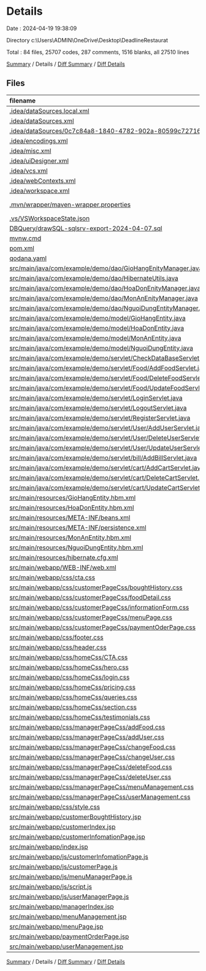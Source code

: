 # Details

Date : 2024-04-19 19:38:09

Directory c:\\Users\\ADMIN\\OneDrive\\Desktop\\DeadlineRestaurat

Total : 84 files,  25707 codes, 287 comments, 1516 blanks, all 27510 lines

[Summary](results.md) / Details / [Diff Summary](diff.md) / [Diff Details](diff-details.md)

## Files
| filename | language | code | comment | blank | total |
| :--- | :--- | ---: | ---: | ---: | ---: |
| [.idea/dataSources.local.xml](/.idea/dataSources.local.xml) | XML | 26 | 0 | 0 | 26 |
| [.idea/dataSources.xml](/.idea/dataSources.xml) | XML | 12 | 0 | 0 | 12 |
| [.idea/dataSources/0c7c84a8-1840-4782-902a-80599c727165.xml](/.idea/dataSources/0c7c84a8-1840-4782-902a-80599c727165.xml) | XML | 17,250 | 0 | 0 | 17,250 |
| [.idea/encodings.xml](/.idea/encodings.xml) | XML | 7 | 0 | 0 | 7 |
| [.idea/misc.xml](/.idea/misc.xml) | XML | 13 | 0 | 0 | 13 |
| [.idea/uiDesigner.xml](/.idea/uiDesigner.xml) | XML | 124 | 0 | 0 | 124 |
| [.idea/vcs.xml](/.idea/vcs.xml) | XML | 6 | 0 | 0 | 6 |
| [.idea/webContexts.xml](/.idea/webContexts.xml) | XML | 17 | 0 | 0 | 17 |
| [.idea/workspace.xml](/.idea/workspace.xml) | XML | 298 | 0 | 0 | 298 |
| [.mvn/wrapper/maven-wrapper.properties](/.mvn/wrapper/maven-wrapper.properties) | Java Properties | 2 | 0 | 0 | 2 |
| [.vs/VSWorkspaceState.json](/.vs/VSWorkspaceState.json) | JSON | 6 | 0 | 0 | 6 |
| [DBQuery/drawSQL-sqlsrv-export-2024-04-07.sql](/DBQuery/drawSQL-sqlsrv-export-2024-04-07.sql) | SQL | 1 | 0 | 0 | 1 |
| [mvnw.cmd](/mvnw.cmd) | Batch | 102 | 51 | 36 | 189 |
| [pom.xml](/pom.xml) | XML | 73 | 2 | 5 | 80 |
| [qodana.yaml](/qodana.yaml) | YAML | 5 | 19 | 8 | 32 |
| [src/main/java/com/example/demo/dao/GioHangEnityManager.java](/src/main/java/com/example/demo/dao/GioHangEnityManager.java) | Java | 44 | 0 | 7 | 51 |
| [src/main/java/com/example/demo/dao/HibernateUtils.java](/src/main/java/com/example/demo/dao/HibernateUtils.java) | Java | 20 | 3 | 6 | 29 |
| [src/main/java/com/example/demo/dao/HoaDonEnityManager.java](/src/main/java/com/example/demo/dao/HoaDonEnityManager.java) | Java | 44 | 0 | 7 | 51 |
| [src/main/java/com/example/demo/dao/MonAnEnityManager.java](/src/main/java/com/example/demo/dao/MonAnEnityManager.java) | Java | 44 | 0 | 7 | 51 |
| [src/main/java/com/example/demo/dao/NguoiDungEntityManager.java](/src/main/java/com/example/demo/dao/NguoiDungEntityManager.java) | Java | 44 | 0 | 8 | 52 |
| [src/main/java/com/example/demo/model/GioHangEntity.java](/src/main/java/com/example/demo/model/GioHangEntity.java) | Java | 80 | 0 | 22 | 102 |
| [src/main/java/com/example/demo/model/HoaDonEntity.java](/src/main/java/com/example/demo/model/HoaDonEntity.java) | Java | 102 | 1 | 26 | 129 |
| [src/main/java/com/example/demo/model/MonAnEntity.java](/src/main/java/com/example/demo/model/MonAnEntity.java) | Java | 94 | 0 | 24 | 118 |
| [src/main/java/com/example/demo/model/NguoiDungEntity.java](/src/main/java/com/example/demo/model/NguoiDungEntity.java) | Java | 143 | 0 | 36 | 179 |
| [src/main/java/com/example/demo/servlet/CheckDataBaseServlet.java](/src/main/java/com/example/demo/servlet/CheckDataBaseServlet.java) | Java | 60 | 1 | 10 | 71 |
| [src/main/java/com/example/demo/servlet/Food/AddFoodServlet.java](/src/main/java/com/example/demo/servlet/Food/AddFoodServlet.java) | Java | 49 | 2 | 11 | 62 |
| [src/main/java/com/example/demo/servlet/Food/DeleteFoodServlet.java](/src/main/java/com/example/demo/servlet/Food/DeleteFoodServlet.java) | Java | 31 | 0 | 8 | 39 |
| [src/main/java/com/example/demo/servlet/Food/UpdateFoodServlet.java](/src/main/java/com/example/demo/servlet/Food/UpdateFoodServlet.java) | Java | 73 | 2 | 17 | 92 |
| [src/main/java/com/example/demo/servlet/LoginServlet.java](/src/main/java/com/example/demo/servlet/LoginServlet.java) | Java | 83 | 0 | 13 | 96 |
| [src/main/java/com/example/demo/servlet/LogoutServlet.java](/src/main/java/com/example/demo/servlet/LogoutServlet.java) | Java | 16 | 0 | 5 | 21 |
| [src/main/java/com/example/demo/servlet/RegisterServlet.java](/src/main/java/com/example/demo/servlet/RegisterServlet.java) | Java | 3 | 0 | 2 | 5 |
| [src/main/java/com/example/demo/servlet/User/AddUserServlet.java](/src/main/java/com/example/demo/servlet/User/AddUserServlet.java) | Java | 54 | 2 | 10 | 66 |
| [src/main/java/com/example/demo/servlet/User/DeleteUserServlet.java](/src/main/java/com/example/demo/servlet/User/DeleteUserServlet.java) | Java | 28 | 0 | 8 | 36 |
| [src/main/java/com/example/demo/servlet/User/UpdateUserServlet.java](/src/main/java/com/example/demo/servlet/User/UpdateUserServlet.java) | Java | 83 | 2 | 21 | 106 |
| [src/main/java/com/example/demo/servlet/bill/AddBillServlet.java](/src/main/java/com/example/demo/servlet/bill/AddBillServlet.java) | Java | 51 | 1 | 13 | 65 |
| [src/main/java/com/example/demo/servlet/cart/AddCartServlet.java](/src/main/java/com/example/demo/servlet/cart/AddCartServlet.java) | Java | 60 | 0 | 15 | 75 |
| [src/main/java/com/example/demo/servlet/cart/DeleteCartServlet.java](/src/main/java/com/example/demo/servlet/cart/DeleteCartServlet.java) | Java | 3 | 0 | 2 | 5 |
| [src/main/java/com/example/demo/servlet/cart/UpdateCartServlet.java](/src/main/java/com/example/demo/servlet/cart/UpdateCartServlet.java) | Java | 3 | 0 | 2 | 5 |
| [src/main/resources/GioHangEntity.hbm.xml](/src/main/resources/GioHangEntity.hbm.xml) | XML | 25 | 0 | 3 | 28 |
| [src/main/resources/HoaDonEntity.hbm.xml](/src/main/resources/HoaDonEntity.hbm.xml) | XML | 33 | 0 | 1 | 34 |
| [src/main/resources/META-INF/beans.xml](/src/main/resources/META-INF/beans.xml) | XML | 6 | 0 | 1 | 7 |
| [src/main/resources/META-INF/persistence.xml](/src/main/resources/META-INF/persistence.xml) | XML | 17 | 0 | 1 | 18 |
| [src/main/resources/MonAnEntity.hbm.xml](/src/main/resources/MonAnEntity.hbm.xml) | XML | 33 | 0 | 1 | 34 |
| [src/main/resources/NguoiDungEntity.hbm.xml](/src/main/resources/NguoiDungEntity.hbm.xml) | XML | 48 | 0 | 2 | 50 |
| [src/main/resources/hibernate.cfg.xml](/src/main/resources/hibernate.cfg.xml) | XML | 25 | 0 | 1 | 26 |
| [src/main/webapp/WEB-INF/web.xml](/src/main/webapp/WEB-INF/web.xml) | XML | 6 | 0 | 0 | 6 |
| [src/main/webapp/css/cta.css](/src/main/webapp/css/cta.css) | CSS | 65 | 5 | 12 | 82 |
| [src/main/webapp/css/customerPageCss/boughtHistory.css](/src/main/webapp/css/customerPageCss/boughtHistory.css) | CSS | 118 | 3 | 32 | 153 |
| [src/main/webapp/css/customerPageCss/foodDetail.css](/src/main/webapp/css/customerPageCss/foodDetail.css) | CSS | 117 | 1 | 25 | 143 |
| [src/main/webapp/css/customerPageCss/informationForm.css](/src/main/webapp/css/customerPageCss/informationForm.css) | CSS | 200 | 17 | 43 | 260 |
| [src/main/webapp/css/customerPageCss/menuPage.css](/src/main/webapp/css/customerPageCss/menuPage.css) | CSS | 143 | 5 | 39 | 187 |
| [src/main/webapp/css/customerPageCss/paymentOderPage.css](/src/main/webapp/css/customerPageCss/paymentOderPage.css) | CSS | 163 | 5 | 40 | 208 |
| [src/main/webapp/css/footer.css](/src/main/webapp/css/footer.css) | CSS | 61 | 0 | 12 | 73 |
| [src/main/webapp/css/header.css](/src/main/webapp/css/header.css) | CSS | 58 | 3 | 11 | 72 |
| [src/main/webapp/css/homeCss/CTA.css](/src/main/webapp/css/homeCss/CTA.css) | CSS | 66 | 27 | 13 | 106 |
| [src/main/webapp/css/homeCss/hero.css](/src/main/webapp/css/homeCss/hero.css) | CSS | 44 | 1 | 9 | 54 |
| [src/main/webapp/css/homeCss/login.css](/src/main/webapp/css/homeCss/login.css) | CSS | 95 | 0 | 15 | 110 |
| [src/main/webapp/css/homeCss/pricing.css](/src/main/webapp/css/homeCss/pricing.css) | CSS | 91 | 1 | 18 | 110 |
| [src/main/webapp/css/homeCss/queries.css](/src/main/webapp/css/homeCss/queries.css) | CSS | 252 | 16 | 80 | 348 |
| [src/main/webapp/css/homeCss/section.css](/src/main/webapp/css/homeCss/section.css) | CSS | 169 | 5 | 41 | 215 |
| [src/main/webapp/css/homeCss/testimonials.css](/src/main/webapp/css/homeCss/testimonials.css) | CSS | 49 | 2 | 12 | 63 |
| [src/main/webapp/css/managerPageCss/addFood.css](/src/main/webapp/css/managerPageCss/addFood.css) | CSS | 147 | 2 | 25 | 174 |
| [src/main/webapp/css/managerPageCss/addUser.css](/src/main/webapp/css/managerPageCss/addUser.css) | CSS | 156 | 2 | 28 | 186 |
| [src/main/webapp/css/managerPageCss/changeFood.css](/src/main/webapp/css/managerPageCss/changeFood.css) | CSS | 117 | 1 | 21 | 139 |
| [src/main/webapp/css/managerPageCss/changeUser.css](/src/main/webapp/css/managerPageCss/changeUser.css) | CSS | 136 | 1 | 27 | 164 |
| [src/main/webapp/css/managerPageCss/deleteFood.css](/src/main/webapp/css/managerPageCss/deleteFood.css) | CSS | 104 | 1 | 23 | 128 |
| [src/main/webapp/css/managerPageCss/deleteUser.css](/src/main/webapp/css/managerPageCss/deleteUser.css) | CSS | 104 | 1 | 23 | 128 |
| [src/main/webapp/css/managerPageCss/menuManagement.css](/src/main/webapp/css/managerPageCss/menuManagement.css) | CSS | 18 | 0 | 4 | 22 |
| [src/main/webapp/css/managerPageCss/userManagement.css](/src/main/webapp/css/managerPageCss/userManagement.css) | CSS | 144 | 5 | 37 | 186 |
| [src/main/webapp/css/style.css](/src/main/webapp/css/style.css) | CSS | 153 | 4 | 39 | 196 |
| [src/main/webapp/customerBoughtHistory.jsp](/src/main/webapp/customerBoughtHistory.jsp) | HTML | 158 | 0 | 27 | 185 |
| [src/main/webapp/customerIndex.jsp](/src/main/webapp/customerIndex.jsp) | HTML | 549 | 4 | 67 | 620 |
| [src/main/webapp/customerInfomationPage.jsp](/src/main/webapp/customerInfomationPage.jsp) | HTML | 294 | 8 | 41 | 343 |
| [src/main/webapp/index.jsp](/src/main/webapp/index.jsp) | HTML | 548 | 4 | 67 | 619 |
| [src/main/webapp/js/customerInfomationPage.js](/src/main/webapp/js/customerInfomationPage.js) | JavaScript | 25 | 1 | 7 | 33 |
| [src/main/webapp/js/customerPage.js](/src/main/webapp/js/customerPage.js) | JavaScript | 40 | 5 | 10 | 55 |
| [src/main/webapp/js/menuManagerPage.js](/src/main/webapp/js/menuManagerPage.js) | JavaScript | 114 | 25 | 29 | 168 |
| [src/main/webapp/js/script.js](/src/main/webapp/js/script.js) | JavaScript | 41 | 4 | 13 | 58 |
| [src/main/webapp/js/userManagerPage.js](/src/main/webapp/js/userManagerPage.js) | JavaScript | 129 | 28 | 32 | 189 |
| [src/main/webapp/managerIndex.jsp](/src/main/webapp/managerIndex.jsp) | HTML | 548 | 4 | 67 | 619 |
| [src/main/webapp/menuManagement.jsp](/src/main/webapp/menuManagement.jsp) | HTML | 362 | 4 | 55 | 421 |
| [src/main/webapp/menuPage.jsp](/src/main/webapp/menuPage.jsp) | HTML | 229 | 0 | 34 | 263 |
| [src/main/webapp/paymentOrderPage.jsp](/src/main/webapp/paymentOrderPage.jsp) | HTML | 164 | 0 | 30 | 194 |
| [src/main/webapp/userManagement.jsp](/src/main/webapp/userManagement.jsp) | HTML | 389 | 6 | 69 | 464 |

[Summary](results.md) / Details / [Diff Summary](diff.md) / [Diff Details](diff-details.md)